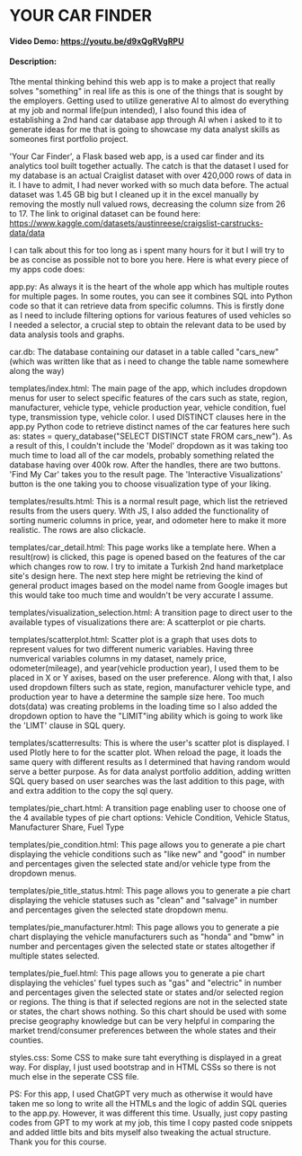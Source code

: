 # YOUR CAR FINDER
#### Video Demo:  <https://youtu.be/d9xQgRVgRPU>
#### Description:

  Tthe mental thinking behind this web app is to make a project that really solves "something" in real life as this is one of the things that is sought by the employers. Getting used to utilize generative AI to almost do everything at my job and normal life(pun intended), I also found this idea of establishing a 2nd hand car database app through AI when i asked to it to generate ideas for me that is going to showcase my data analyst skills as someones first portfolio project.

  'Your Car Finder', a Flask based web app, is a used car finder and its analytics tool built together actually. The catch is that the dataset I used for my database is an actual Craiglist dataset with over 420,000 rows of data in it. I have to admit, I had never worked with so much data before. The actual dataset was 1.45 GB big but I cleaned up it in the excel manually by removing the mostly null valued rows, decreasing the column size from 26 to 17. The link to original dataset can be found here: https://www.kaggle.com/datasets/austinreese/craigslist-carstrucks-data/data

  I can talk about this for too long as i spent many hours for it but I will try to be as concise as possible not to bore you here. Here is what every piece of my apps code does:

app.py: As always it is the heart of the whole app which has multiple routes for multiple pages. In some routes, you can see it combines SQL into Python code so that it can retrieve data from specific columns. This is firstly done as I need to include filtering options for various features of used vehicles so I needed a selector, a crucial step to obtain the relevant data to be used by data analysis tools and graphs.

car.db: The database containing our dataset in a table called "cars_new"(which was written like that as i need to change the table name somewhere along the way)

templates/index.html: The main page of the app, which includes dropdown menus for user to select specific features of the cars such as state, region, manufacturer, vehicle type, vehicle production year, vehicle condition, fuel type, transmission type, vehicle color. I used DISTINCT clauses here in the app.py Python code to retrieve distinct names of the car features here such as: states = query_database("SELECT DISTINCT state FROM cars_new"). As a result of this, I couldn't include the 'Model' dropdown as it was taking too much time to load all of the car models, probably something related the database having over 400k row. After the handles, there are two buttons. 'Find My Car' takes you to the result page. The 'Interactive Visualizations' button is the one taking you to choose visualization type of your liking.

templates/results.html: This is a normal result page, which list the retrieved results from the users query. With JS, I also added the functionality of sorting numeric columns in price, year, and odometer here to make it more realistic. The rows are also clickacle.

templates/car_detail.html: This page works like a template here. When a result(row) is clicked, this page is opened based on the features of the car which changes row to row. I try to imitate a Turkish 2nd hand marketplace site's design here. The next step here might be retrieving the kind of general product images based on the model name from Google images but this would take too much time and wouldn't be very accurate I assume.

templates/visualization_selection.html: A transition page to direct user to the available types of visualizations there are: A scatterplot or pie charts.

templates/scatterplot.html: Scatter plot is a graph that uses dots to represent values for two different numeric variables. Having three numverical variables columns in my dataset, namely price, odometer(mileage), and year(vehicle production year), I used them to be placed in X or Y axises, based on the user preference. Along with that, I also used dropdown filters  such as state, region, manufacturer vehicle type, and production year to have a determine the sample size here. Too much dots(data) was creating problems in the loading time so I also added the dropdown option to have the "LIMIT"ing ability which is going to work like the 'LIMT' clause in SQL query.

templates/scatterresults:  This is where the user's scatter plot is displayed. I used Plotly here to for the scatter plot. When reload the page, it loads the same query with different results as I determined that having random would serve a better purpose. As for data analyst portfolio addition, adding written SQL query based on user searches was the last addition to this page, with and extra addition to the copy the sql query.

templates/pie_chart.html: A transition page enabling user to choose one of the 4 available types of pie chart options: Vehicle Condition, Vehicle Status, Manufacturer Share, Fuel Type

templates/pie_condition.html: This page allows you to generate a pie chart displaying the vehicle conditions such as "like new" and "good" in number and percentages given the selected state and/or vehicle type from the dropdown menus.

templates/pie_title_status.html: This page allows you to generate a pie chart displaying the vehicle statuses such as "clean" and "salvage" in number and percentages given the selected state dropdown menu.

templates/pie_manufacturer.html: This page allows you to generate a pie chart displaying the vehicle manufacturers such as "honda" and "bmw" in number and percentages given the selected state or states altogether if multiple states selected.

templates/pie_fuel.html: This page allows you to generate a pie chart displaying the vehicles' fuel types such as "gas" and "electric" in number and percentages given the selected state or states and/or selected region or regions. The thing is that if selected regions are not in the selected state or states, the chart shows nothing. So this chart should be used with some precise geography knowledge but can be very helpful in comparing the market trend/consumer preferences between the whole states and their counties.

styles.css: Some CSS to make sure taht everything is displayed in a great way. For display, I just used bootstrap and in HTML CSSs so there is not much else in the seperate CSS file.

PS: For this app, I used ChatGPT very much as otherwise it would have taken me so long to write all the HTMLs and the logic of addin SQL queries to the app.py. However, it was different this time. Usually, just copy pasting codes from GPT to my work at my job, this time I copy pasted code snippets and added little bits and bits myself also tweaking the actual structure. Thank you for this course. 










